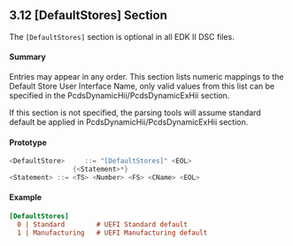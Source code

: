 <!--- @file
  3.13 [DefaultStores] Section

  Copyright (c) 2006-2019, Intel Corporation. All rights reserved.<BR>

  Redistribution and use in source (original document form) and 'compiled'
  forms (converted to PDF, epub, HTML and other formats) with or without
  modification, are permitted provided that the following conditions are met:

  1) Redistributions of source code (original document form) must retain the
     above copyright notice, this list of conditions and the following
     disclaimer as the first lines of this file unmodified.

  2) Redistributions in compiled form (transformed to other DTDs, converted to
     PDF, epub, HTML and other formats) must reproduce the above copyright
     notice, this list of conditions and the following disclaimer in the
     documentation and/or other materials provided with the distribution.

  THIS DOCUMENTATION IS PROVIDED BY TIANOCORE PROJECT "AS IS" AND ANY EXPRESS OR
  IMPLIED WARRANTIES, INCLUDING, BUT NOT LIMITED TO, THE IMPLIED WARRANTIES OF
  MERCHANTABILITY AND FITNESS FOR A PARTICULAR PURPOSE ARE DISCLAIMED. IN NO
  EVENT SHALL TIANOCORE PROJECT  BE LIABLE FOR ANY DIRECT, INDIRECT, INCIDENTAL,
  SPECIAL, EXEMPLARY, OR CONSEQUENTIAL DAMAGES (INCLUDING, BUT NOT LIMITED TO,
  PROCUREMENT OF SUBSTITUTE GOODS OR SERVICES; LOSS OF USE, DATA, OR PROFITS;
  OR BUSINESS INTERRUPTION) HOWEVER CAUSED AND ON ANY THEORY OF LIABILITY,
  WHETHER IN CONTRACT, STRICT LIABILITY, OR TORT (INCLUDING NEGLIGENCE OR
  OTHERWISE) ARISING IN ANY WAY OUT OF THE USE OF THIS DOCUMENTATION, EVEN IF
  ADVISED OF THE POSSIBILITY OF SUCH DAMAGE.

-->

## 3.12 [DefaultStores] Section

The `[DefaultStores]` section is optional in all EDK II DSC files.

#### Summary

Entries may appear in any order. This section lists numeric mappings to the 
Default Store User Interface Name, only valid values from this list can be 
specified in the PcdsDynamicHii/PcdsDynamicExHii section.

If this section is not specified, the parsing tools will assume standard default
be applied in PcdsDynamicHii/PcdsDynamicExHii section.

#### Prototype

```c
<DefaultStore>     ::= "[DefaultStores]" <EOL>
                {<Statement>*}
<Statement> ::= <TS> <Number> <FS> <CName> <EOL>
```

#### Example

```ini
[DefaultStores]
  0 | Standard        # UEFI Standard default
  1 | Manufacturing   # UEFI Manufacturing default
```
